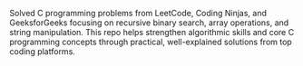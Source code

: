 Solved C programming problems from LeetCode, Coding Ninjas, and GeeksforGeeks focusing on recursive binary search, array operations, and string manipulation. This repo helps strengthen algorithmic skills and core C programming concepts through practical, well-explained solutions from top coding platforms.
